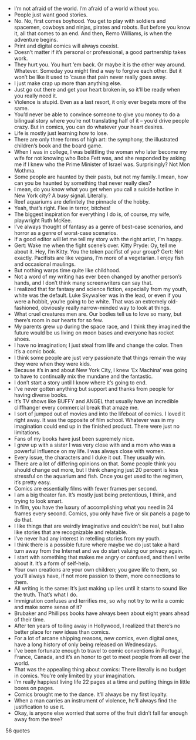  - I’m not afraid of the world. I’m afraid of a world without you.
 - People just want good stories.
 - No. No, first comes boyhood. You get to play with soldiers and spacemen, cowboys and ninjas, pirates and robots. But before you know it, all that comes to an end. And then, Remo Williams, is when the adventure begins.
 - Print and digital comics will always coexist.
 - Doesn’t matter if it’s personal or professional, a good partnership takes work.
 - They hurt you. You hurt ’em back. Or maybe it is the other way around. Whatever. Someday you might find a way to forgive each other. But it won’t be like it used to ’cause that pain never really goes away.
 - I just make crap up more than anything else.
 - Just go out there and get your heart broken in, so it’ll be ready when you really need it.
 - Violence is stupid. Even as a last resort, it only ever begets more of the same.
 - You’d never be able to convince someone to give you money to do a bilingual story where you’re not translating half of it – you’d drive people crazy. But in comics, you can do whatever your heart desires.
 - Life is mostly just learning how to lose.
 - There are only three forms of high art: the symphony, the illustrated children’s book and the board game.
 - When I was in college, I was belittling the woman who later become my wife for not knowing who Boba Fett was, and she responded by asking me if I knew who the Prime Minister of Israel was. Surprisingly? Not Mon Mothma.
 - Some people are haunted by their pasts, but not my family. I mean, how can you be haunted by something that never really dies?
 - I mean, do you know what you get when you call a suicide hotline in New York city? A busy signal. Literally.
 - Reef aquariums are definitely the pinnacle of the hobby.
 - Yeah, that’s right. Flee in terror, bitches!
 - The biggest inspiration for everything I do is, of course, my wife, playwright Ruth McKee.
 - I’ve always thought of fantasy as a genre of best-case scenarios, and horror as a genre of worst-case scenarios.
 - If a good editor will let me tell my story with the right artist, I’m happy.
 - Gert: Wake me when the fight scene’s over. Kitty Pryde: Oy, tell me about it. Hey, I’m Kitty. You the token pacifist of your group? Gert: Not exactly. Pacifists are like vegans, I’m more of a vegetarian. I enjoy fish and occasional maulings.
 - But nothing warps time quite like childhood.
 - Not a word of my writing has ever been changed by another person’s hands, and I don’t think many screenwriters can say that.
 - I realized that for fantasy and science fiction, especially from my youth, white was the default. Luke Skywalker was in the lead, or even if you were a hobbit, you’re going to be white. That was an extremely old-fashioned, obviously really narrow-minded way to look at things.
 - What cruel creatures men are. Our bodies tell us to love so many, but there’s room in our hearts for so few.
 - My parents grew up during the space race, and I think they imagined the future would be us living on moon bases and everyone has rocket shoes.
 - I have no imagination; I just steal from life and change the color. Then it’s a comic book.
 - I think some people are just very passionate that things remain the way they were when they were kids.
 - Because it’s in and about New York City, I knew ‘Ex Machina’ was going to have to continually mix the mundane and the fantastic.
 - I don’t start a story until I know where it’s going to end.
 - I’ve never gotten anything but support and thanks from people for having diverse books.
 - It’s TV shows like BUFFY and ANGEL that usually have an incredible cliffhanger every commercial break that amaze me.
 - I sort of jumped out of movies and into the lifeboat of comics. I loved it right away. It was the opposite of film school. Whatever was in my imagination could end up in the finished product. There were just no limitations.
 - Fans of my books have just been supremely nice.
 - I grew up with a sister I was very close with and a mom who was a powerful influence on my life. I was always close with women.
 - Every issue, the characters and I duke it out. They usually win.
 - There are a lot of differing opinions on that. Some people think you should change out more, but I think changing just 20 percent is less stressful on the aquarium and fish. Once you get used to the regimen, it’s pretty easy.
 - Comics are essentially films with fewer frames per second.
 - I am a big theater fan. It’s mostly just being pretentious, I think, and trying to look smart.
 - In film, you have the luxury of accomplishing what you need in 24 frames every second. Comics, you only have five or six panels a page to do that.
 - I like things that are weirdly imaginative and couldn’t be real, but I also like stories that are recognizable and relatable.
 - I’ve never had any interest in retelling stories from my youth.
 - I think there is a possible future where maybe we do just take a hard turn away from the Internet and we do start valuing our privacy again.
 - I start with something that makes me angry or confused, and then I write about it. It’s a form of self-help.
 - Your own creations are your own children; you gave life to them, so you’ll always have, if not more passion to them, more connections to them.
 - All writing is the same: It’s just making up lies until it starts to sound like the truth. That’s what I do.
 - Immigration confuses and terrifies me, so why not try to write a comic and make some sense of it?
 - Brubaker and Phillipss books have always been about eight years ahead of their time.
 - After ten years of toiling away in Hollywood, I realized that there’s no better place for new ideas than comics.
 - For a lot of arcane shipping reasons, new comics, even digital ones, have a long history of only being released on Wednesdays.
 - I’ve been fortunate enough to travel to comic conventions in Portugal, France, Canada, and it’s an honor to get to meet people from all over the world.
 - That was the appealing thing about comics: There literally is no budget in comics. You’re only limited by your imagination.
 - I’m really happiest living life 22 pages at a time and putting things in little boxes on pages.
 - Comics brought me to the dance. It’ll always be my first loyalty.
 - When a man carries an instrument of violence, he’ll always find the justification to use it.
 - Okay, is anyone else worried that some of the fruit didn’t fall far enough away from the tree?

56 quotes